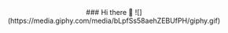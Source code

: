 
<center>
### Hi there 👋
![](https://media.giphy.com/media/bLpfSs58aehZEBUfPH/giphy.gif)
</center>
<!--
**HunngryMan/HunngryMan** is a ✨ _special_ ✨ repository because its `README.md` (this file) appears on your GitHub profile.

Here are some ideas to get you started:

- 🔭 I’m currently working on ...
- 🌱 I’m currently learning ...
- 👯 I’m looking to collaborate on ...
- 🤔 I’m looking for help with ...
- 💬 Ask me about ...
- 📫 How to reach me: ...
- 😄 Pronouns: ...
- ⚡ Fun fact: ...
-->
